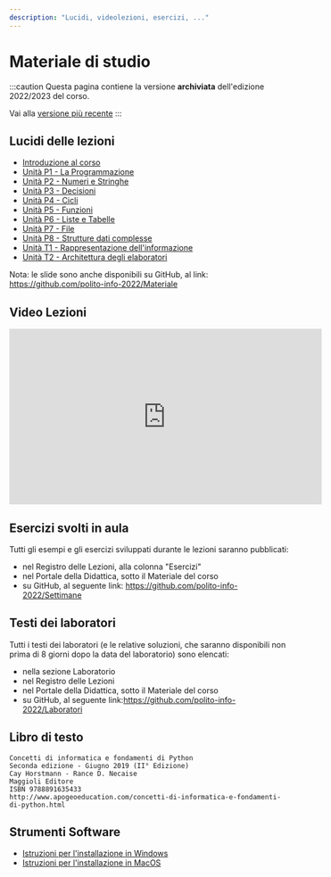 ```yaml
---
description: "Lucidi, videolezioni, esercizi, ..."
---
```


# Materiale di studio

:::caution
Questa pagina contiene la versione __archiviata__ dell'edizione 2022/2023 del corso.

Vai alla [versione più recente](/teaching/14bhd-informatica)
::: 


## Lucidi delle lezioni

- [Introduzione al corso](https://github.com/polito-info-2022/Materiale/blob/master/Unita'%200%20-%20Introduzione%20al%20corso%20(Corno).pdf?raw=true)
- [Unità P1 - La Programmazione](https://github.com/polito-info-2022/Materiale/blob/master/P1-La_Programmazione.pdf?raw=true)
- [Unità P2 - Numeri e Stringhe](https://github.com/polito-info-2022/Materiale/blob/master/P2-Numeri_e_stringhe.pdf?raw=true)
- [Unità P3 - Decisioni](https://github.com/polito-info-2022/Materiale/blob/master/P3-Decisioni.pdf?raw=true)
- [Unità P4 - Cicli](https://github.com/polito-info-2022/Materiale/blob/master/P4-Cicli.pdf?raw=true)
- [Unità P5 - Funzioni](https://github.com/polito-info-2022/Materiale/blob/master/P5-Funzioni.pdf?raw=true)
- [Unità P6 - Liste e Tabelle](https://github.com/polito-info-2022/Materiale/blob/master/P6-Liste_e_Tabelle.pdf?raw=true)
- [Unità P7 - File](https://github.com/polito-info-2022/Materiale/blob/master/P7-File_e_Eccezioni.pdf?raw=true)
- [Unità P8 - Strutture dati complesse](https://github.com/polito-info-2022/Materiale/blob/master/P8-Strutture_dati_complesse.pdf?raw=true)
- [Unità T1 - Rappresentazione dell'informazione](https://github.com/polito-info-2022/Materiale/blob/master/T1-Rappresentazione_dati.pdf?raw=true)
- [Unità T2 - Architettura degli elaboratori](https://github.com/polito-info-2022/Materiale/blob/master/T2-Architettura.pdf?raw=true)

Nota: le slide sono anche disponibili su GitHub, al link: https://github.com/polito-info-2022/Materiale

## Video Lezioni

<iframe src="https://www.youtube.com/embed/videoseries?list=PLqRTLlwsxDL-yRy3U34aImItjkWhcnSdY" allowFullScreen="allowfullscreen" allow="accelerometer; autoplay; clipboard-write; encrypted-media; gyroscope; picture-in-picture" width="560" height="315" frameBorder="0"></iframe>

## Esercizi svolti in aula

Tutti gli esempi e gli esercizi sviluppati durante le lezioni saranno pubblicati:

-    nel Registro delle Lezioni, alla colonna "Esercizi"
-    nel Portale della Didattica, sotto il Materiale del corso
-    su GitHub, al seguente link: https://github.com/polito-info-2022/Settimane


## Testi dei laboratori

Tutti i testi dei laboratori (e le relative soluzioni, che saranno disponibili non prima di 8 giorni dopo la data del laboratorio) sono elencati:

-    nella sezione Laboratorio
-    nel Registro delle Lezioni
-    nel Portale della Didattica, sotto il Materiale del corso
-    su GitHub, al seguente link:https://github.com/polito-info-2022/Laboratori


## Libro di testo

```
Concetti di informatica e fondamenti di Python
Seconda edizione - Giugno 2019 (II° Edizione)
Cay Horstmann - Rance D. Necaise
Maggioli Editore
ISBN 9788891635433
http://www.apogeoeducation.com/concetti-di-informatica-e-fondamenti-di-python.html
```

## Strumenti Software


-    [Istruzioni per l'installazione in Windows](https://github.com/polito-info-2022/Materiale/blob/master/Istruzioni/istruzioni%20installazione%20ITA-Win%202022-23.pdf)
-    [Istruzioni per l'installazione in MacOS](https://github.com/polito-info-2022/Materiale/blob/master/Istruzioni/istruzioni%20installazione%20ITA-Mac%202020-21.pdf)
